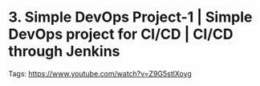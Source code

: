 # 3. Simple DevOps Project-1 | Simple DevOps project for CI/CD | CI/CD through Jenkins

Tags: https://www.youtube.com/watch?v=Z9G5stlXoyg
